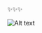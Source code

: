 :sparkles::sparkles::sparkles:

![Alt text](https://spotify-recently-played-readme.vercel.app/api?user=nhjuc26b2g001wd8e3r9vwah9&width=1000)
